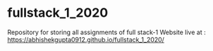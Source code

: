 # fullstack_1_2020
Repository for storing all assignments of full stack-1 Website live at : https://abhishekgupta0912.github.io/fullstack_1_2020/
